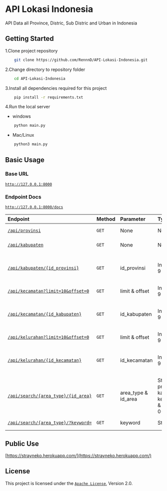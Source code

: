 # API Lokasi Indonesia

API Data all Province, Distric, Sub Distric and Urban in Indonesia

## Getting Started

1.Clone project repository

```bash
    git clone https://github.com/RennnD/API-Lokasi-Indonesia.git
```

2.Change directory to repository folder

```bash
    cd API-Lokasi-Indonesia
```

3.Install all dependencies required for this project

```bash
    pip install -r requirements.txt
```

4.Run the local server

- windows

```bash
    python main.py
```

- Mac/Linux

```bash
    python3 main.py
```

## Basic Usage

### Base URL

[`http://127.0.0.1:8000`](https://strayneko.herokuapp.com)

### Endpoint Docs

[`http://127.0.0.1:8000/docs`](https://strayneko.herokuapp.com/docs)

| Endpoint                                                                                                      | Method | Parameter           | Type                                                | Description                                                       |
| :------------------------------------------------------------------------------------------------------------ | :----- | :------------------ | :-------------------------------------------------- | :---------------------------------------------------------------- |
| [`/api/provinsi`](https://strayneko.herokuapp.com/api/provinsi)                                               | `GET`  | None                | None                                                | Show all Provinsi                                                 |
| [`/api/kabupaten`](https://strayneko.herokuapp.com/api/kabupaten)                                             | `GET`  | None                | None                                                | Show all kabupaten                                                |
| [`/api/kabupaten/{id_provinsi}`](https://strayneko.herokuapp.com/api/kabupaten/1)                             | `GET`  | id_provinsi         | Integer 0-9                                         | Show kabupaten by `id_provinsi` (see `id` from `/api/provinsi`)   |
| [`/api/kecamatan?limit=10&offset=0`](https://strayneko.herokuapp.com/api/kecamatan?limit=10&offset=0)         | `GET`  | limit & offset      | Integer 0-9                                         | Show all Kecamatan                                                |
| [`/api/kecamatan/{id_kabupaten}`](https://strayneko.herokuapp.com/api/kecamatan/1)                            | `GET`  | id_kabupaten        | Integer 0-9                                         | Show Kecamatan by `id_kabupaten` (see `id` from `/api/kabupaten`) |
| [`/api/kelurahan?limit=10&offset=0`](https://strayneko.herokuapp.com/api/kelurahan?limit=10&offset=0)         | `GET`  | limit & offset      | Integer 0-9                                         | Show all Kelurahan                                                |
| [`/api/kelurahan/{id_kecamatan}`](https://strayneko.herokuapp.com/api/kelurahan/1)                            | `GET`  | id_kecamatan        | Integer 0-9                                         | Show Kelurahan by `id_kecamatan` (see `id` from `/api/kecamatan`) |
| [`/api/search/{area_type}/{id_area}`](https://strayneko.herokuapp.com/api/search/kelurahan/13)                | `GET`  | area_type & id_area | String provinsi, kabupaten, kelurahan & Integer 0-9 | Filter data by `id_area`                                          |
| [`/api/search/{area_type}/?keyword=`](https://strayneko.herokuapp.com/api/search/kecamatan/?keyword=pemalang) | `GET`  | keyword             | String a-Z                                          | Search data by keyword                                            |

## Public Use

[https://strayneko.herokuapp.com/](https://strayneko.herokuapp.com/)

## License

This project is licensed under the [`Apache License`](https://github.com/Strayneko/API-Lokasi-Indonesia/blob/main/LICENSE), Version 2.0.
